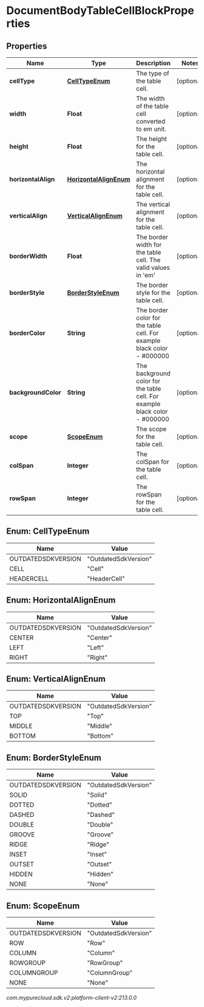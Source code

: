 # DocumentBodyTableCellBlockProperties


## Properties

| Name | Type | Description | Notes |
| ------------ | ------------- | ------------- | ------------- |
| **cellType** | [**CellTypeEnum**](#Enum--CellTypeEnum) | The type of the table cell. |  [optional] |
| **width** | **Float** | The width of the table cell converted to em unit. |  [optional] |
| **height** | **Float** | The height for the table cell. |  [optional] |
| **horizontalAlign** | [**HorizontalAlignEnum**](#Enum--HorizontalAlignEnum) | The horizontal alignment for the table cell. |  [optional] |
| **verticalAlign** | [**VerticalAlignEnum**](#Enum--VerticalAlignEnum) | The vertical alignment for the table cell. |  [optional] |
| **borderWidth** | **Float** | The border width for the table cell. The valid values in 'em' |  [optional] |
| **borderStyle** | [**BorderStyleEnum**](#Enum--BorderStyleEnum) | The border style for the table cell. |  [optional] |
| **borderColor** | **String** | The border color for the table cell. For example black color - #000000 |  [optional] |
| **backgroundColor** | **String** | The background color for the table cell. For example black color - #000000 |  [optional] |
| **scope** | [**ScopeEnum**](#Enum--ScopeEnum) | The scope for the table cell. |  [optional] |
| **colSpan** | **Integer** | The colSpan for the table cell. |  [optional] |
| **rowSpan** | **Integer** | The rowSpan for the table cell. |  [optional] |


## Enum: CellTypeEnum

| Name | Value |
| ---- | ----- |
| OUTDATEDSDKVERSION | &quot;OutdatedSdkVersion&quot; | 
| CELL | &quot;Cell&quot; | 
| HEADERCELL | &quot;HeaderCell&quot; | 


## Enum: HorizontalAlignEnum

| Name | Value |
| ---- | ----- |
| OUTDATEDSDKVERSION | &quot;OutdatedSdkVersion&quot; | 
| CENTER | &quot;Center&quot; | 
| LEFT | &quot;Left&quot; | 
| RIGHT | &quot;Right&quot; | 


## Enum: VerticalAlignEnum

| Name | Value |
| ---- | ----- |
| OUTDATEDSDKVERSION | &quot;OutdatedSdkVersion&quot; | 
| TOP | &quot;Top&quot; | 
| MIDDLE | &quot;Middle&quot; | 
| BOTTOM | &quot;Bottom&quot; | 


## Enum: BorderStyleEnum

| Name | Value |
| ---- | ----- |
| OUTDATEDSDKVERSION | &quot;OutdatedSdkVersion&quot; | 
| SOLID | &quot;Solid&quot; | 
| DOTTED | &quot;Dotted&quot; | 
| DASHED | &quot;Dashed&quot; | 
| DOUBLE | &quot;Double&quot; | 
| GROOVE | &quot;Groove&quot; | 
| RIDGE | &quot;Ridge&quot; | 
| INSET | &quot;Inset&quot; | 
| OUTSET | &quot;Outset&quot; | 
| HIDDEN | &quot;Hidden&quot; | 
| NONE | &quot;None&quot; | 


## Enum: ScopeEnum

| Name | Value |
| ---- | ----- |
| OUTDATEDSDKVERSION | &quot;OutdatedSdkVersion&quot; | 
| ROW | &quot;Row&quot; | 
| COLUMN | &quot;Column&quot; | 
| ROWGROUP | &quot;RowGroup&quot; | 
| COLUMNGROUP | &quot;ColumnGroup&quot; | 
| NONE | &quot;None&quot; | 




_com.mypurecloud.sdk.v2:platform-client-v2:213.0.0_
